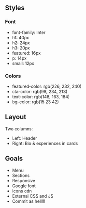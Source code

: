 ## Styles

### Font
- font-family: Inter
- h1: 40px
- h2: 24px
- h3: 20px
- featured: 16px
- p: 14px
- small: 12px

### Colors
- featured-color: rgb(226, 232, 240)
- cta-color: rgb(98, 234, 213)
- text-color: rgb(148, 163, 184)
- bg-color: rgb(15 23 42)

## Layout
Two columns:
- Left: Header
- Right: Bio & experiences in cards

## Goals
- Menu
- Sections
- Responsive
- Google font
- Icons cdn
- External CSS and JS
- Commit as hell!!!